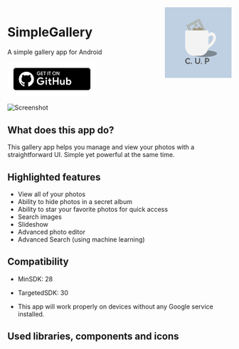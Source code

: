 <img src="./app/src/main/res/mipmap-hdpi/ic_cleanuppicture.png" align="right" width="150px">
<h1> SimpleGallery </h1>

A simple gallery app for Android

<a href="https://github.com/Ashpex/SimpleGallery/releases/latest"><img width="200px" src="https://github.com/Ashpex/TipCalculator/blob/master/preview/get-it-on-github.svg"></a>

![Screenshot](./preview/preview.png)

## What does this app do?
This gallery app helps you manage and view your photos with a straightforward UI. Simple yet powerful at the same time.

## Highlighted features

- View all of your photos
- Ability to hide photos in a secret album
- Ability to star your favorite photos for quick access
- Search images
- Slideshow
- Advanced photo editor
- Advanced Search (using machine learning)

## Compatibility

+ MinSDK: 28
+ TargetedSDK: 30

+ This app will work properly on devices without any Google service installed.

## Used libraries, components and icons
